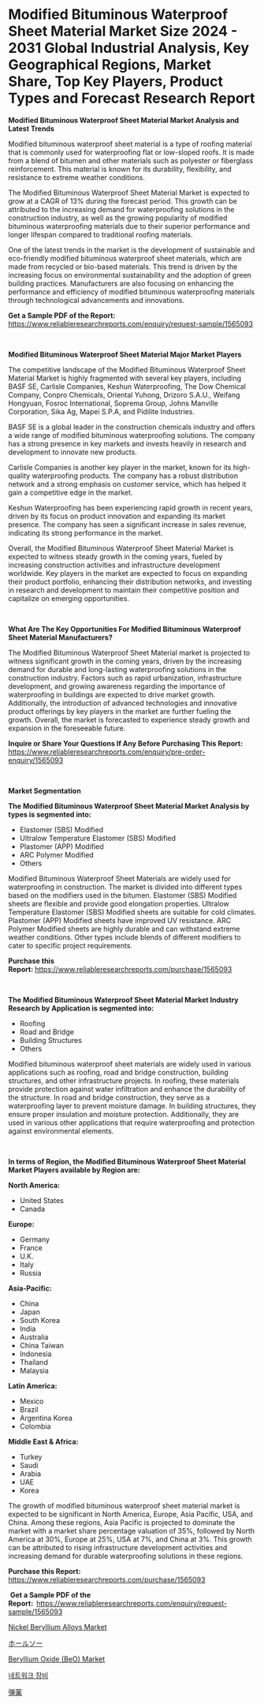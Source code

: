 <p><h1>Modified Bituminous Waterproof Sheet Material Market Size 2024 - 2031 Global Industrial Analysis, Key Geographical Regions, Market Share, Top Key Players, Product Types and Forecast Research Report</h1></p><p><strong>Modified Bituminous Waterproof Sheet Material Market Analysis and Latest Trends</strong></p>
<p><p>Modified bituminous waterproof sheet material is a type of roofing material that is commonly used for waterproofing flat or low-sloped roofs. It is made from a blend of bitumen and other materials such as polyester or fiberglass reinforcement. This material is known for its durability, flexibility, and resistance to extreme weather conditions.</p><p>The Modified Bituminous Waterproof Sheet Material Market is expected to grow at a CAGR of 13% during the forecast period. This growth can be attributed to the increasing demand for waterproofing solutions in the construction industry, as well as the growing popularity of modified bituminous waterproofing materials due to their superior performance and longer lifespan compared to traditional roofing materials. </p><p>One of the latest trends in the market is the development of sustainable and eco-friendly modified bituminous waterproof sheet materials, which are made from recycled or bio-based materials. This trend is driven by the increasing focus on environmental sustainability and the adoption of green building practices. Manufacturers are also focusing on enhancing the performance and efficiency of modified bituminous waterproofing materials through technological advancements and innovations.</p></p>
<p><strong>Get a Sample PDF of the Report:&nbsp;</strong> <a href="https://www.reliableresearchreports.com/enquiry/request-sample/1565093">https://www.reliableresearchreports.com/enquiry/request-sample/1565093</a></p>
<p>&nbsp;</p>
<p><strong>Modified Bituminous Waterproof Sheet Material Major Market Players</strong></p>
<p><p>The competitive landscape of the Modified Bituminous Waterproof Sheet Material Market is highly fragmented with several key players, including BASF SE, Carlisle Companies, Keshun Waterproofing, The Dow Chemical Company, Conpro Chemicals, Oriental Yuhong, Drizoro S.A.U., Weifang Hongyuan, Fosroc International, Soprema Group, Johns Manville Corporation, Sika Ag, Mapei S.P.A, and Pidilite Industries. </p><p>BASF SE is a global leader in the construction chemicals industry and offers a wide range of modified bituminous waterproofing solutions. The company has a strong presence in key markets and invests heavily in research and development to innovate new products. </p><p>Carlisle Companies is another key player in the market, known for its high-quality waterproofing products. The company has a robust distribution network and a strong emphasis on customer service, which has helped it gain a competitive edge in the market.</p><p>Keshun Waterproofing has been experiencing rapid growth in recent years, driven by its focus on product innovation and expanding its market presence. The company has seen a significant increase in sales revenue, indicating its strong performance in the market.</p><p>Overall, the Modified Bituminous Waterproof Sheet Material Market is expected to witness steady growth in the coming years, fueled by increasing construction activities and infrastructure development worldwide. Key players in the market are expected to focus on expanding their product portfolio, enhancing their distribution networks, and investing in research and development to maintain their competitive position and capitalize on emerging opportunities.</p></p>
<p>&nbsp;</p>
<p><strong>What Are The Key Opportunities For Modified Bituminous Waterproof Sheet Material Manufacturers?</strong></p>
<p><p>The Modified Bituminous Waterproof Sheet Material market is projected to witness significant growth in the coming years, driven by the increasing demand for durable and long-lasting waterproofing solutions in the construction industry. Factors such as rapid urbanization, infrastructure development, and growing awareness regarding the importance of waterproofing in buildings are expected to drive market growth. Additionally, the introduction of advanced technologies and innovative product offerings by key players in the market are further fueling the growth. Overall, the market is forecasted to experience steady growth and expansion in the foreseeable future.</p></p>
<p><strong>Inquire or Share Your Questions If Any Before Purchasing This Report:</strong> <a href="https://www.reliableresearchreports.com/enquiry/pre-order-enquiry/1565093">https://www.reliableresearchreports.com/enquiry/pre-order-enquiry/1565093</a></p>
<p>&nbsp;</p>
<p><strong>Market Segmentation</strong></p>
<p><strong>The Modified Bituminous Waterproof Sheet Material Market Analysis by types is segmented into:</strong></p>
<p><ul><li>Elastomer (SBS) Modified</li><li>Ultralow Temperature Elastomer (SBS) Modified</li><li>Plastomer (APP) Modified</li><li>ARC Polymer Modified</li><li>Others</li></ul></p>
<p><p>Modified Bituminous Waterproof Sheet Materials are widely used for waterproofing in construction. The market is divided into different types based on the modifiers used in the bitumen. Elastomer (SBS) Modified sheets are flexible and provide good elongation properties. Ultralow Temperature Elastomer (SBS) Modified sheets are suitable for cold climates. Plastomer (APP) Modified sheets have improved UV resistance. ARC Polymer Modified sheets are highly durable and can withstand extreme weather conditions. Other types include blends of different modifiers to cater to specific project requirements.</p></p>
<p><strong>Purchase this Report:&nbsp;</strong><a href="https://www.reliableresearchreports.com/purchase/1565093">https://www.reliableresearchreports.com/purchase/1565093</a></p>
<p>&nbsp;</p>
<p><strong>The Modified Bituminous Waterproof Sheet Material Market Industry Research by Application is segmented into:</strong></p>
<p><ul><li>Roofing</li><li>Road and Bridge</li><li>Building Structures</li><li>Others</li></ul></p>
<p><p>Modified bituminous waterproof sheet materials are widely used in various applications such as roofing, road and bridge construction, building structures, and other infrastructure projects. In roofing, these materials provide protection against water infiltration and enhance the durability of the structure. In road and bridge construction, they serve as a waterproofing layer to prevent moisture damage. In building structures, they ensure proper insulation and moisture protection. Additionally, they are used in various other applications that require waterproofing and protection against environmental elements.</p></p>
<p>&nbsp;</p>
<p><strong>In terms of Region, the Modified Bituminous Waterproof Sheet Material Market Players available by Region are:</strong></p>
<p>
    <p> <strong> North America: </strong>
        <ul>
            <li>United States</li>
            <li>Canada</li>
        </ul>
        </p> 
    <p> <strong> Europe: </strong>
        <ul>
            <li>Germany</li>
            <li>France</li>
            <li>U.K.</li>
            <li>Italy</li>
            <li>Russia</li>
        </ul>
        </p> 
    <p> <strong> Asia-Pacific: </strong>
        <ul>
            <li>China</li>
            <li>Japan</li>
            <li>South Korea</li>
            <li>India</li>
            <li>Australia</li>
            <li>China Taiwan</li>
            <li>Indonesia</li>
            <li>Thailand</li>
            <li>Malaysia</li>
        </ul>
        </p> 
    <p> <strong> Latin America: </strong>
        <ul>
            <li>Mexico</li>
            <li>Brazil</li>
            <li>Argentina Korea</li>
            <li>Colombia</li>
        </ul>
        </p> 
    <p> <strong> Middle East & Africa: </strong>
        <ul>
            <li>Turkey</li>
            <li>Saudi</li>
            <li>Arabia</li>
            <li>UAE</li>
            <li>Korea</li>
        </ul>
    </p>
    </p>
<p><p>The growth of modified bituminous waterproof sheet material market is expected to be significant in North America, Europe, Asia Pacific, USA, and China. Among these regions, Asia Pacific is projected to dominate the market with a market share percentage valuation of 35%, followed by North America at 30%, Europe at 25%, USA at 7%, and China at 3%. This growth can be attributed to rising infrastructure development activities and increasing demand for durable waterproofing solutions in these regions.</p></p>
<p><strong>Purchase this Report: </strong><a href="https://www.reliableresearchreports.com/purchase/1565093">https://www.reliableresearchreports.com/purchase/1565093</a></p>
<p>&nbsp;<strong>Get a Sample PDF of the Report:&nbsp;&nbsp;</strong><a href="https://www.reliableresearchreports.com/enquiry/request-sample/1565093">https://www.reliableresearchreports.com/enquiry/request-sample/1565093</a></p>
<p><strong></strong></p>
<p><p><a href="https://github.com/mancsybtousav/Market-Research-Report-List-1/blob/main/nickel-beryllium-alloys-market.md">Nickel Beryllium Alloys Market</a></p><p><a href="https://github.com/ddwcuskozol07187/Market-Research-Report-List-1/blob/main/5893499127.md">ホールソー</a></p><p><a href="https://github.com/josesg55/Market-Research-Report-List-1/blob/main/beryllium-oxide-beo-market.md">Beryllium Oxide (BeO) Market</a></p><p><a href="https://medium.com/@giovanileannon/%EB%84%A4%ED%8A%B8%EC%9B%8C%ED%81%AC-%EC%9E%A5%EB%B9%84-%EC%8B%9C%EC%9E%A5-%ED%8A%B8%EB%A0%8C%EB%93%9C-%EB%B0%8F-%EC%8B%9C%EC%9E%A5-%EB%B6%84%EC%84%9D%EC%9D%80-2024-2031%EB%85%84-%EA%B8%B0%EA%B0%84%EC%9D%84-%EB%8C%80%EC%83%81%EC%9C%BC%EB%A1%9C-%EC%98%88%EC%B8%A1%EB%90%A9%EB%8B%88%EB%8B%A4-7f3acbbeaeb0">네트워크 장비</a></p><p><a href="https://github.com/xtkhtofdt934839/Market-Research-Report-List-1/blob/main/2781727126.md">弾薬</a></p></p>